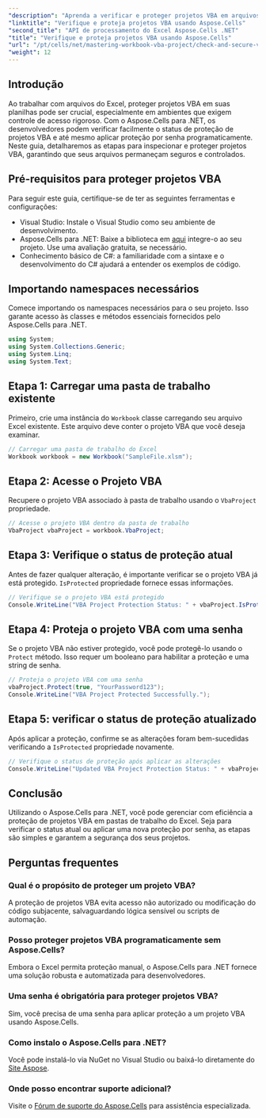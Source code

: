 ```yaml
---
"description": "Aprenda a verificar e proteger projetos VBA em arquivos Excel programaticamente usando o Aspose.Cells para .NET. Guia passo a passo com exemplos de código completos incluídos."
"linktitle": "Verifique e proteja projetos VBA usando Aspose.Cells"
"second_title": "API de processamento do Excel Aspose.Cells .NET"
"title": "Verifique e proteja projetos VBA usando Aspose.Cells"
"url": "/pt/cells/net/mastering-workbook-vba-project/check-and-secure-vba-projects-is-protected/"
"weight": 12
---
```


## Introdução

Ao trabalhar com arquivos do Excel, proteger projetos VBA em suas planilhas pode ser crucial, especialmente em ambientes que exigem controle de acesso rigoroso. Com o Aspose.Cells para .NET, os desenvolvedores podem verificar facilmente o status de proteção de projetos VBA e até mesmo aplicar proteção por senha programaticamente. Neste guia, detalharemos as etapas para inspecionar e proteger projetos VBA, garantindo que seus arquivos permaneçam seguros e controlados.

## Pré-requisitos para proteger projetos VBA

Para seguir este guia, certifique-se de ter as seguintes ferramentas e configurações:

- Visual Studio: Instale o Visual Studio como seu ambiente de desenvolvimento.
- Aspose.Cells para .NET: Baixe a biblioteca em [aqui](https://releases.aspose.com/cells/net/) integre-o ao seu projeto. Use uma avaliação gratuita, se necessário.
- Conhecimento básico de C#: a familiaridade com a sintaxe e o desenvolvimento do C# ajudará a entender os exemplos de código.

## Importando namespaces necessários

Comece importando os namespaces necessários para o seu projeto. Isso garante acesso às classes e métodos essenciais fornecidos pelo Aspose.Cells para .NET.

```csharp
using System;
using System.Collections.Generic;
using System.Linq;
using System.Text;
```

## Etapa 1: Carregar uma pasta de trabalho existente

Primeiro, crie uma instância do `Workbook` classe carregando seu arquivo Excel existente. Este arquivo deve conter o projeto VBA que você deseja examinar.

```csharp
// Carregar uma pasta de trabalho do Excel
Workbook workbook = new Workbook("SampleFile.xlsm");
```

## Etapa 2: Acesse o Projeto VBA

Recupere o projeto VBA associado à pasta de trabalho usando o `VbaProject` propriedade.

```csharp
// Acesse o projeto VBA dentro da pasta de trabalho
VbaProject vbaProject = workbook.VbaProject;
```

## Etapa 3: Verifique o status de proteção atual

Antes de fazer qualquer alteração, é importante verificar se o projeto VBA já está protegido. `IsProtected` propriedade fornece essas informações.

```csharp
// Verifique se o projeto VBA está protegido
Console.WriteLine("VBA Project Protection Status: " + vbaProject.IsProtected);
```

## Etapa 4: Proteja o projeto VBA com uma senha

Se o projeto VBA não estiver protegido, você pode protegê-lo usando o `Protect` método. Isso requer um booleano para habilitar a proteção e uma string de senha.

```csharp
// Proteja o projeto VBA com uma senha
vbaProject.Protect(true, "YourPassword123");
Console.WriteLine("VBA Project Protected Successfully.");
```

## Etapa 5: verificar o status de proteção atualizado

Após aplicar a proteção, confirme se as alterações foram bem-sucedidas verificando a `IsProtected` propriedade novamente.

```csharp
// Verifique o status de proteção após aplicar as alterações
Console.WriteLine("Updated VBA Project Protection Status: " + vbaProject.IsProtected);
```

## Conclusão

Utilizando o Aspose.Cells para .NET, você pode gerenciar com eficiência a proteção de projetos VBA em pastas de trabalho do Excel. Seja para verificar o status atual ou aplicar uma nova proteção por senha, as etapas são simples e garantem a segurança dos seus projetos.

## Perguntas frequentes

### Qual é o propósito de proteger um projeto VBA?
A proteção de projetos VBA evita acesso não autorizado ou modificação do código subjacente, salvaguardando lógica sensível ou scripts de automação.

### Posso proteger projetos VBA programaticamente sem Aspose.Cells?
Embora o Excel permita proteção manual, o Aspose.Cells para .NET fornece uma solução robusta e automatizada para desenvolvedores.

### Uma senha é obrigatória para proteger projetos VBA?
Sim, você precisa de uma senha para aplicar proteção a um projeto VBA usando Aspose.Cells.

### Como instalo o Aspose.Cells para .NET?
Você pode instalá-lo via NuGet no Visual Studio ou baixá-lo diretamente do [Site Aspose](https://releases.aspose.com/cells/net/).

### Onde posso encontrar suporte adicional?
Visite o [Fórum de suporte do Aspose.Cells](https://forum.aspose.com/c/cells/9) para assistência especializada.